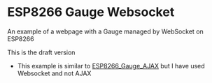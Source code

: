 # ESP8266 Gauge Websocket

An example of a webpage with a Gauge managed by WebSocket on ESP8266

This is the draft version

* This example is similar to [ESP8266_Gauge_AJAX](https://github.com/roboticboyer/ESP8266_Gauge_AJAX) but I have used Websocket and not AJAX

